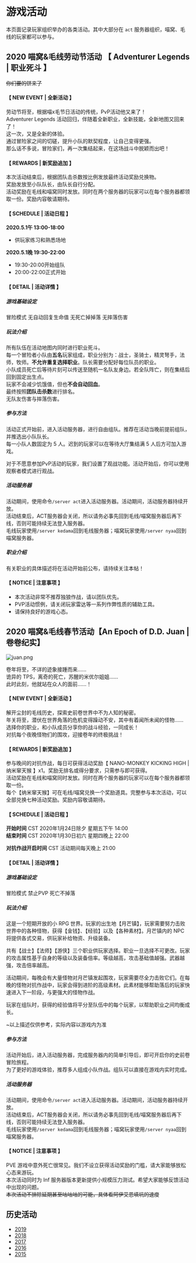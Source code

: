 # 游戏活动

本页面记录玩家组织举办的各类活动。其中大部分在 `act` 服务器组织，喵窝、毛线的玩家都可以参与。

## 2020 喵窝&毛线劳动节活动 【 Adventurer Legends | 职业死斗 】

~~你们要的饼来了~~

#### 【 NEW EVENT | 全新活动 】

劳动节将至，根据喵x毛节日活动的传统，PvP活动他又来了！  
Adventurer Legends 活动回归，伴随着全新职业，全新技能，全新地图又回来了！  
这一次，又是全新的体验。  
通过冒险家之间的切磋，提升小队的默契程度，让自己变得更强。  
那么话不多说，冒险家们，再一次集结起来，在这场战斗中脱颖而出吧！  

#### 【 REWARDS | 新奖励追加 】

本次活动结束后，根据团队击杀数按比例发放最终活动奖励兑换物。  
奖励发放至小队队长，由队长自行分配。  
活动奖励在毛线和喵窝同时发放。同时在两个服务器的玩家可以在每个服务器都领取一份。奖励内容敬请期待。  

#### 【 SCHEDULE | 活动日程 】

**2020.5.1午 13:00-18:00**

+ 供玩家练习和熟悉场地

**2020.5.1晚 19:30-22:00**

+ 19:30-20:00开始组队
+ 20:00-22:00正式开始

#### 【 DETAIL | 活动详情 】

##### 游戏基础设定

冒险模式  无自动回复生命值  无死亡掉掉落  无摔落伤害

##### 玩法介绍

所有队伍在活动地图内同时进行职业死斗。  
每一个冒险者小队由**五名**玩家组成，职业分别为：战士，圣骑士，精灵弩手，法师，牧师。**不允许重复选择职业**。队长需要分配好每位队员的职业。  
小队成员死亡后等待片刻可以传送至随机一名队友身边。若全队阵亡，则在集结后回到固定出生点。  
玩家不会减少饥饿值，但也**不会自动回血**。  
最终按照**团队击杀数**进行排名。  
无队友伤害与摔落伤害。  

##### 参与方法

活动正式开始前，进入活动服务器，进行自由组队。推荐在活动当晚前提前组队，并推选出小队队长。  
每一小队人数固定为 5 人。迟到的玩家可以在等待大厅集结满 5 人后方可加入游戏。  

对于不愿意参加PvP活动的玩家，我们设置了观战功能。活动开始后，你可以使用观察者模式进行观战。

##### 活动服务器

活动期间，使用命令`/server act`进入活动服务器。活动期间，活动服务器持续开放。  
活动结束后，ACT服务器会关闭，所以请务必事先回到毛线/喵窝服务器后再下线，否则可能持续无法登入服务器。  
毛线玩家使用`/server kedama`回到毛线服务器；喵窝玩家使用`/server nyaa`回到喵窝服务器。  

##### 职业介绍

有关职业的具体描述将在活动开始前公布，请持续关注本帖！

#### 【 NOTICE | 注意事项 】

+ 本次活动非常不推荐独狼作战，请以团队优先。
+ PVP活动惯例，请关闭玩家雷达等一系列作弊性质的辅助工具。
+ 请保持良好的游戏心态。

## 2020 喵窝&毛线春节活动【An Epoch of D.D. Juan | 卷卷纪实】

![juan.png](https://i.loli.net/2020/01/10/U4hnTD2ZAm9erME.png)

卷年将至，不详的迹象接踵而来……  
诡异的 TPS，离奇的死亡，苏醒的米优尔姐姐……  
此时此刻，他就站在众人的面前……！  

#### 【 NEW EVENT | 全新活动 】

解开尘封的毛线历史，探索史前卷世界中不为人知的秘密。  
年关将至，潜伏在世界角落的危机变得躁动不安，其中有着闻所未闻的怪物……  
选择你的职业，和小队成员分享你的战斗经验，一同成长！  
对抗每个夜晚怪物们的围攻，迎接卷年的终极挑战！  

#### 【 REWARDS | 新奖励追加 】

参与晚间的对抗作战，每日可获得活动奖励【 NANO-MONKEY KICKING HIGH | 纳米窜天猴 】x1。奖励无排名或得分要求，只需参与即可获得。  
活动奖励在毛线和喵窝同时发放。同时在两个服务器的玩家可以在每个服务器都领取一份。  
每个【纳米窜天猴】可在毛线/喵窝兑换一个奖励道具。完整参与本次活动，可以全部兑换七种活动奖励。奖励内容敬请期待。  

#### 【 SCHEDULE | 活动日程 】

**开始时间** CST 2020年1月24日除夕 星期五下午 14:00  
**结束时间** CST 2020年1月30日初六 星期四晚上 22:00  

**对抗作战开启时间** CST 活动期间每天晚上 21:00  

#### 【 DETAIL | 活动详情 】

##### 游戏基础设定

冒险模式 禁止PVP 死亡不掉落

##### 玩法介绍

这是一个短期开放的小 RPG 世界。玩家的出生地【月芒镇】，玩家需要努力击败世界中的各种怪物，获得【金钱】、【经验】以及【各种素材】。月芒镇内的 NPC 将提供各式交易，供玩家补给物资、升级装备。

共有【战士】【法师】【游侠】三个职业供玩家选择。职业一旦选择不可更改。玩家的攻击属性基于自身的等级以及装备倍率。等级越高，攻击基础值越强。武器越强，攻击倍率越高。

活动期间，每晚会有大量怪物对月芒镇发起围攻，玩家需要尽全力击败它们。在每晚的怪物对抗作战中，玩家会得到进阶的高级素材。此素材能够帮助落后的玩家快速进入下一阶段，与更强大的怪物作战。

玩家在组队时，获得的经验值将平分至队伍中的每个玩家，以帮助职业之间均衡成长。

~以上描述仅供参考，实际内容以游戏内为准

##### 参与方法

活动开始后，进入活动服务器，完成服务器内的简单引导后，即可开启你的史前卷冒险旅程。  
为了更好的游戏体验，推荐多人组成小队作战。组队可以直接在游戏内实时完成。  

##### 活动服务器

活动期间，使用命令`/server act`进入活动服务器。活动期间，活动服务器持续开放。  
活动结束后，ACT服务器会关闭，所以请务必事先回到毛线/喵窝服务器后再下线，否则可能持续无法登入服务器。  
毛线玩家使用`/server kedama`回到毛线服务器；喵窝玩家使用`/server nyaa`回到喵窝服务器。  

#### 【 NOTICE | 注意事项 】

PVE 游戏中意外死亡很常见。我们不设立获得活动奖励的门槛，请大家能够放松心态来游玩。  
本次活动同时为 Inf 服务器版本更新提供小规模压力测试。希望大家能够反馈活动中出现的问题。  
~~本次活动不排除延期甚至咕咕咕的可能，具体看阿伊艾恩填坑的速度~~  

## 历史活动

- [2019](space/activities/2019.md)
- [2018](space/activities/2018.md)
- [2017](space/activities/2017.md)
- [2016](space/activities/2016.md)
- [2015](space/activities/2015.md)
